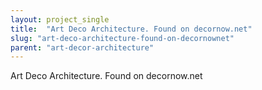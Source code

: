 ```yaml
---
layout: project_single
title:  "Art Deco Architecture. Found on decornow.net"
slug: "art-deco-architecture-found-on-decornownet"
parent: "art-decor-architecture"
---
```

Art Deco Architecture. Found on decornow.net